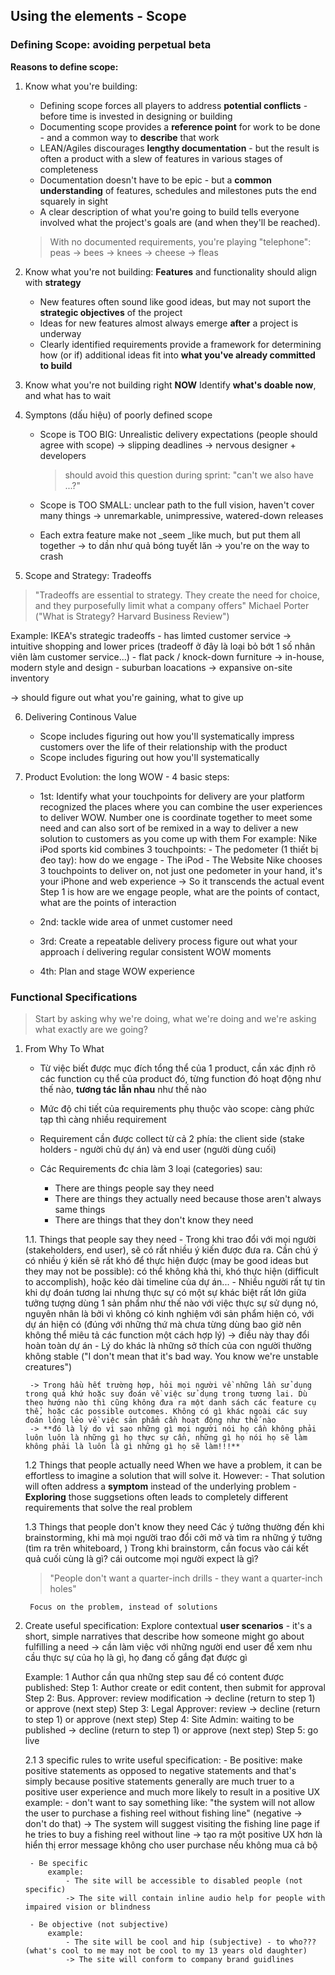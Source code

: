 ## Using the elements - Scope

### Defining Scope: avoiding perpetual beta
**Reasons to define scope:**
1. Know what you're building:
    - Defining scope forces all players to address **potential conflicts** - before time is invested in designing or building
    - Documenting scope provides a **reference point** for work to be done - and a common way to **describe** that work
    - LEAN/Agiles discourages **lengthy documentation** - but the result is often a product with a slew of features in various stages of completeness
    - Documentation doesn't have to be epic - but a **common understanding** of features, schedules and milestones puts the end squarely in sight
    - A clear description of what you're going to build tells everyone involved what the project's goals are (and when they'll be reached).
    > With no documented requirements, you're playing "telephone": peas -> bees -> knees -> cheese -> fleas

2. Know what you're not building:
**Features** and functionality should align with **strategy**
    - New features often sound like good ideas, but may not suport the **strategic objectives** of the project
    - Ideas for new features almost always emerge **after** a project is underway
    - Clearly identified requirements provide a framework for determining how (or if) additional ideas fit into **what you've already committed to build**

3. Know what you're not building right **NOW**
Identify **what's doable now**, and what has to wait

4. Symptons (dấu hiệu) of poorly defined scope
    - Scope is TOO BIG: Unrealistic delivery expectations (people should agree with scope) -> slipping deadlines -> nervous designer + developers
        > should avoid this question during sprint: "can't we also have ...?"
    
    - Scope is TOO SMALL: unclear path to the full vision, haven't cover many things -> unremarkable, unimpressive, watered-down releases

    - Each extra feature make not _seem _like much, but put them all together -> to dần như quả bóng tuyết lăn -> you're on the way to crash

5. Scope and Strategy: Tradeoffs
> "Tradeoffs are essential to strategy. They create the need for choice, and they purposefully limit what a company offers"
> Michael Porter ("What is Strategy? Harvard Business Review")

Example: IKEA's strategic tradeoffs
    - has limted customer service -> intuitive shopping and lower prices (tradeoff ở đây là loại bỏ bớt 1 số nhân viên làm customer service...)
    - flat pack / knock-down furniture -> in-house, modern style and design
    - suburban loacations -> expansive on-site inventory

-> should figure out what you're gaining, what to give up

6. Delivering Continous Value
    - Scope includes figuring out how you'll systematically impress customers over the life of their relationship with the product
    - Scope includes figuring out how you'll systematically

7. Product Evolution: the long WOW - 4 basic steps:
    - 1st: Identify what your touchpoints for delivery are your platform recognized the places where you can combine the user experiences to deliver WOW.
        Number one is coordinate together to meet some need and can also sort of be remixed in a way to deliver a new solution to customers as you come up with them
        For example:
            Nike iPod sports kid combines 3 touchpoints:
                - The pedometer (1 thiết bị đeo tay): how do we engage 
                - The iPod
                - The Website
            Nike chooses 3 touchpoints to deliver on, not just one pedometer in your hand, it's your iPhone and web experience
            -> So it transcends the actual event
                Step 1 is how are we engage people, what are the points of contact, what are the points of interaction

    - 2nd: tackle wide area of unmet customer need

    - 3rd: Create a repeatable delivery process
        figure out what your approach í delivering regular consistent WOW moments
    
    - 4th: Plan and stage WOW experience

### Functional Specifications
> Start by asking why we're doing, what we're doing and we're asking what exactly are we going?

1. From Why To What
    - Từ việc biết được mục đích tổng thể của 1 product, cần xác định rõ các function cụ thể của product đó, từng function đó hoạt động như thế nào, **tương tác lẫn nhau** như thế nào

    - Mức độ chi tiết của requirements phụ thuộc vào scope: càng phức tạp thì càng nhiều requirement

    - Requirement cần được collect từ cả 2 phía: the client side (stake holders - người chủ dự án) và end user (người dùng cuối)
    - Các Requirements đc chia làm 3 loại (categories) sau:
        + There are things people say they need
        + There are things they actually need because those aren't always same things
        + There are things that they don't know they need

    1.1. Things that people say they need
        - Trong khi trao đổi với mọi người (stakeholders, end user), sẽ có rất nhiều ý kiến được đưa ra. Cần chú ý có nhiều ý kiến sẽ rất khó để thực hiện được (may be good ideas but they may not be possible): có thể không khả thi, khó thực hiện (difficult to accomplish), hoặc kéo dài timeline của dự án...
        - Nhiều người rất tự tin khi dự đoán tương lai nhưng thực sự có một sự khác biệt rất lớn giữa tưởng tượng dùng 1 sản phẩm như thế nào với việc thực sự sử dụng nó, nguyên nhân là bởi vì không có kinh nghiệm với sản phẩm hiện có, với dự án hiện có (đúng với những thứ mà chưa từng dùng bao giờ nên không thể miêu tả các function một cách hợp lý) -> điều này thay đổi hoàn toàn dự án
        - Lý do khác là những sở thích của con người thường không stable ("I don't mean that it's bad way. You know we're unstable creatures")

        -> Trong hầu hết trường hợp, hỏi mọi người về những lần sử dụng trong quá khứ hoặc suy đoán về việc sử dụng trong tương lai. Dù theo hướng nào thì cũng không đưa ra một danh sách các feature cụ thể, hoặc các possible outcomes. Không có gì khác ngoài các suy đoán lỏng lẻo về việc sản phẩm cần hoạt động như thế nào
        -> **đó là lý do vì sao những gì mọi người nói họ cần không phải luôn luôn là những gì họ thực sự cần, những gì họ nói họ sẽ làm không phải là luôn là gì những gì họ sẽ làm!!!**

    1.2 Things that people actually need
        When we have a problem, it can be effortless to imagine a solution that will solve it. However:
            - That solution will often address a **symptom** instead of the underlying problem
            - **Exploring** those suggsetions often leads to completely different requirements that solve the real problem

    1.3 Things that people don't know they need
        Các ý tưởng thường đến khi brainstorming, khi mà mọi người trao đổi cởi mở và tìm ra những ý tưởng (tìm ra trên whiteboard, )
        Trong khi brainstorm, cần focus vào cái kết quả cuối cùng là gì? cái outcome mọi người expect là gì?
    
    > "People don't want a quarter-inch drills - they want a quarter-inch holes" 

        Focus on the problem, instead of solutions

2. Create useful specification:
    Explore contextual **user scenarios** - it's a short, simple narratives that describe how someone might go about fulfilling a need
        -> cần làm việc với những người end user để xem nhu cầu thực sự của họ là gì, họ đang cố gắng đạt được gì
    
    Example: 1 Author cần qua những step sau để có content được published:
        Step 1: Author create or edit content, then submit for approval
        Step 2: Bus. Approver: review modification -> decline (return to step 1) or approve (next step)
        Step 3: Legal Approver: review -> decline (return to step 1) or approve (next step)
        Step 4: Site Admin: waiting to be published -> decline (return to step 1) or approve (next step)
        Step 5: go live
    
    2.1 3 specific rules to write useful specification:
        - Be positive: make positive statements as opposed to negative statements and that's simply because positive statements generally are much truer to a positive user experience and much more likely to result in a positive UX
            example:
                - don't want to say something like: "the system will not allow the user to purchase a fishing reel without fishing line" (negative -> don't do that)
                -> The system will suggest visiting the fishing line page if he tries to buy a fishing reel without line
                -> tạo ra một positive UX hơn là hiển thị error message không cho user purchase nếu không mua cả bộ

        - Be specific
            example:
                - The site will be accessible to disabled people (not specific)
                -> The site will contain inline audio help for people with impaired vision or blindness

        - Be objective (not subjective)
            example:
                - The site will be cool and hip (subjective) - to who??? (what's cool to me may not be cool to my 13 years old daughter)
                -> The site will conform to company brand guidlines

    